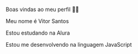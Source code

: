 Boas vindas ao meu perfil 💙💙

Meu nome é Vitor Santos

Estou estudando na Alura

Estou me desenvolvendo na linguagem JavaScript
